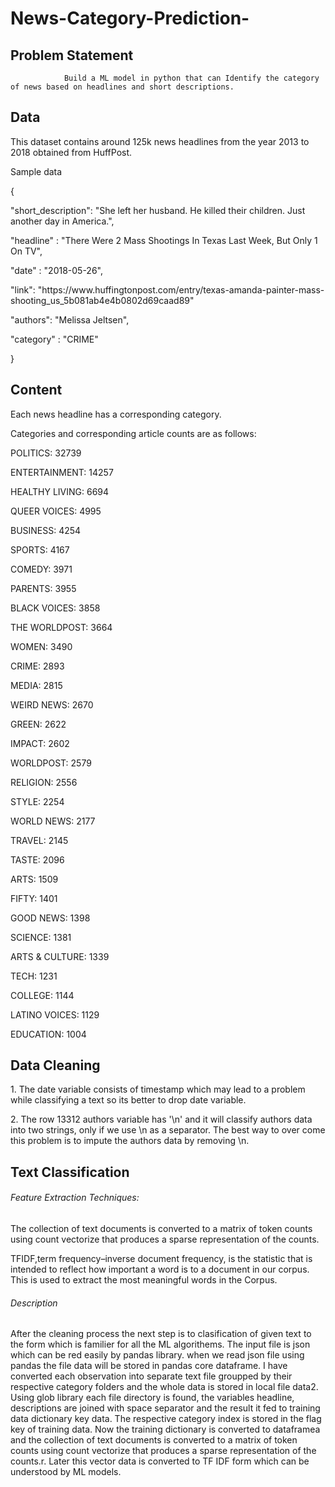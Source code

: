# News-Category-Prediction-

## Problem Statement 
                Build a ML model in python that can Identify the category of news based on headlines and short descriptions.

## Data 
<p>This dataset contains around 125k news headlines from the year 2013 to 2018 obtained from HuffPost.</p>

<p>Sample data</p>


<p>{<p/>
   <p> "short_description": "She left her husband. He killed their children. Just another day in America.",</p>
    <p>"headline" : "There Were 2 Mass Shootings In Texas Last Week, But Only 1 On TV",</p>
    <p>"date" : "2018-05-26",</p>
    <p>"link": "https://www.huffingtonpost.com/entry/texas-amanda-painter-mass-shooting_us_5b081ab4e4b0802d69caad89"</p>
    <p>"authors": "Melissa Jeltsen",</p>
    <p>"category" : "CRIME"<p/></P>
<p>}</p>

## Content
<p>Each news headline has a corresponding category.</p>

<p>Categories and corresponding article counts are as follows:</p>

   <p>POLITICS: 32739</p>
   <p>ENTERTAINMENT: 14257</p>
   <p>HEALTHY LIVING: 6694</p>
   <p>QUEER VOICES: 4995</p>
   <p>BUSINESS: 4254</p>
   <p>SPORTS: 4167</p>
   <p>COMEDY: 3971</p>
   <p>PARENTS: 3955</p>
   <p>BLACK VOICES: 3858</p>
   <p>THE WORLDPOST: 3664</p>
   <p>WOMEN: 3490</p>
   <p>CRIME: 2893</p>
   <p>MEDIA: 2815</p>
   <p>WEIRD NEWS: 2670</p>
   <p>GREEN: 2622</p>
   <p>IMPACT: 2602</p>
   <p>WORLDPOST: 2579</p>
   <p>RELIGION: 2556</p>
   <p>STYLE: 2254</p>
   <p>WORLD NEWS: 2177</p>
   <p>TRAVEL: 2145</p>
   <p>TASTE: 2096</p>
   <p>ARTS: 1509</p>
   <p>FIFTY: 1401</p>
   <p>GOOD NEWS: 1398</p>
   <p>SCIENCE: 1381</p>
   <p>ARTS & CULTURE: 1339</p>
   <p>TECH: 1231</p>
   <p>COLLEGE: 1144</p>
   <p>LATINO VOICES: 1129</p>
   <p>EDUCATION: 1004</p>

## Data Cleaning
<p> 1. The date variable consists of timestamp which may lead to a problem while classifying a text so its better to drop date variable.</P>
<p> 2. The row 13312 authors variable has '\n' and it will classify authors data into two strings, only if we use \n as a separator. The best way to over come this problem is to impute the authors data by removing \n.</p>

## 

## Text Classification

###### Feature Extraction Techniques:
The collection of text documents is converted to a matrix of token counts using count vectorize that produces a sparse representation of the counts.

TFIDF,term frequency–inverse document frequency, is the statistic that is intended to reflect how important a word is to a document in our corpus. This is used to extract the most meaningful words in the Corpus. 

###### Description
<p> After the cleaning process the next step is to clasification of given text to the form which is familier for all the ML algorithems. The input file is json which can be red easily by pandas library. when we read json file using pandas the file data will be stored in pandas core dataframe. I have converted each observation into separate text file groupped by their respective category folders and the whole data is stored in local file data2. Using glob library each file directory is found, the variables headline, descriptions are joined with space separator and the result it fed to training data dictionary key data. The respective category index is stored in the flag key of training data. Now the training dictionary is converted to dataframea and the collection of text documents is converted to a matrix of token counts using count vectorize that produces a sparse representation of the counts.r. Later this vector data is converted to TF IDF form which can be understood by ML models.
  
   

